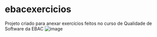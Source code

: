 # ebacexercicios
Projeto criado para anexar exercícios feitos no curso de Qualidade de Software da EBAC
![image](https://github.com/user-attachments/assets/6bdeb1d1-72ae-44ff-b568-731902b44752)

